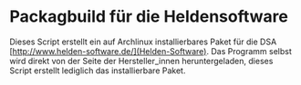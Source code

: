 # Packagbuild für die Heldensoftware

Dieses Script erstellt ein auf Archlinux installierbares Paket für die DSA [http://www.helden-software.de/](Helden-Software). Das Programm selbst wird direkt von der Seite der Hersteller\_innen heruntergeladen, dieses Script erstellt lediglich das installierbare Paket.

